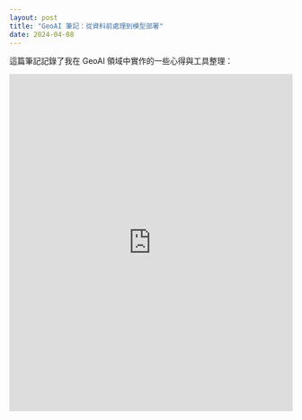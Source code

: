 ```yaml
---
layout: post
title: "GeoAI 筆記：從資料前處理到模型部署"
date: 2024-04-08
---
```


這篇筆記記錄了我在 GeoAI 領域中實作的一些心得與工具整理：

<iframe src="https://hackmd.io/uQBQUhlAQ4yp67VU7NkQwg/embed" width="100%" height="600px" frameborder="0"></iframe>
